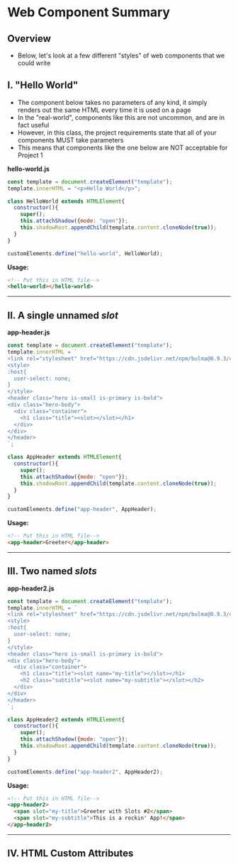 # Web Component Summary

## Overview

- Below, let's look at a few different "styles" of web components that we could write


## I. "Hello World"
- The component below takes no parameters of any kind, it simply renders out the same HTML every time it is used on a page
- In the "real-world", components like this are not uncommon, and are in fact useful
- However, in this class, the project requirements state that all of your components MUST take parameters
- This means that components like the one below are NOT acceptable for Project 1

**hello-world.js**

```js
const template = document.createElement("template");
template.innerHTML = "<p>Hello World</p>";

class HelloWorld extends HTMLElement{
  constructor(){
    super();
    this.attachShadow({mode: "open"});
    this.shadowRoot.appendChild(template.content.cloneNode(true));
  }
} 

customElements.define("hello-world", HelloWorld);
```

**Usage:**

```html
<!-- Put this in HTML file-->
<hello-world></hello-world>
```

<hr>

## II. A single unnamed *slot*

**app-header.js**
```js
const template = document.createElement("template");
template.innerHTML = `
<link rel="stylesheet" href="https://cdn.jsdelivr.net/npm/bulma@0.9.3/css/bulma.min.css">
<style>
:host{
  user-select: none;
}
</style>
<header class="hero is-small is-primary is-bold">
<div class="hero-body">
  <div class="container">
    <h1 class="title"><slot></slot></h1>
  </div>
</div>
</header>
`;

class AppHeader extends HTMLElement{
  constructor(){
    super();
    this.attachShadow({mode: "open"});
    this.shadowRoot.appendChild(template.content.cloneNode(true));
  }
}

customElements.define("app-header", AppHeader);
```


**Usage:**

```html
<!-- Put this in HTML file-->
<app-header>Greeter</app-header>
```

<hr>

## III. Two named *slots*

**app-header2.js**

```js
const template = document.createElement("template");
template.innerHTML = `
<link rel="stylesheet" href="https://cdn.jsdelivr.net/npm/bulma@0.9.3/css/bulma.min.css">
<style>
:host{
  user-select: none;
}
</style>
<header class="hero is-small is-primary is-bold">
<div class="hero-body">
  <div class="container">
    <h1 class="title"><slot name="my-title"></slot></h1>
    <h2 class="subtitle"><slot name="my-subtitle"></slot></h2>
  </div>
</div>
</header>
`;

class AppHeader2 extends HTMLElement{
  constructor(){
    super();
    this.attachShadow({mode: "open"});
    this.shadowRoot.appendChild(template.content.cloneNode(true));
  }
}

customElements.define("app-header2", AppHeader2);
```


**Usage:**

```html
<!-- Put this in HTML file-->
<app-header2>
  <span slot="my-title">Greeter with Slots #2</span>	
  <span slot="my-subtitle">This is a rockin' App!</span>	
</app-header2>
```

<hr>

## IV. HTML Custom Attributes

